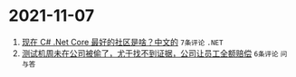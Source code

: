 # 2021-11-07

1. [现在 C# .Net Core 最好的社区是啥？中文的](https://www.v2ex.com/t/813583) `7条评论` `.NET`
1. [测试机周未在公司被偷了，尤于找不到证据，公司让员工全额赔偿](https://www.v2ex.com/t/813601) `6条评论` `问与答`
